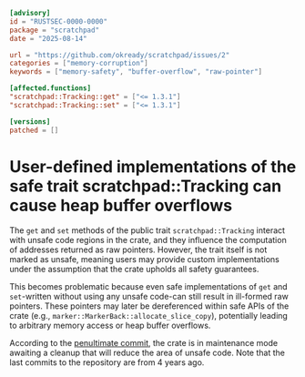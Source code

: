 ```toml
[advisory]
id = "RUSTSEC-0000-0000"
package = "scratchpad"
date = "2025-08-14"

url = "https://github.com/okready/scratchpad/issues/2"
categories = ["memory-corruption"]
keywords = ["memory-safety", "buffer-overflow", "raw-pointer"]

[affected.functions]
"scratchpad::Tracking::get" = ["<= 1.3.1"]
"scratchpad::Tracking::set" = ["<= 1.3.1"]

[versions]
patched = []
```

# User-defined implementations of the safe trait scratchpad::Tracking can cause heap buffer overflows

The `get` and `set` methods of the public trait `scratchpad::Tracking` interact with unsafe code regions in the crate, and they influence the computation of addresses returned as raw pointers. However, the trait itself is not marked as unsafe, meaning users may provide custom implementations under the assumption that the crate upholds all safety guarantees.

This becomes problematic because even safe implementations of `get` and `set`-written without using any unsafe code-can still result in ill-formed raw pointers. These pointers may later be dereferenced within safe APIs of the crate (e.g., `marker::MarkerBack::allocate_slice_copy`), potentially leading to arbitrary memory access or heap buffer overflows.

According to the [penultimate commit](https://github.com/okready/scratchpad/commit/957dee1a3902f48600b06910e8e0b1d5ee7dab83), the crate is in maintenance mode awaiting a cleanup that will reduce the area of unsafe code. Note that the last commits to the repository are from 4 years ago.